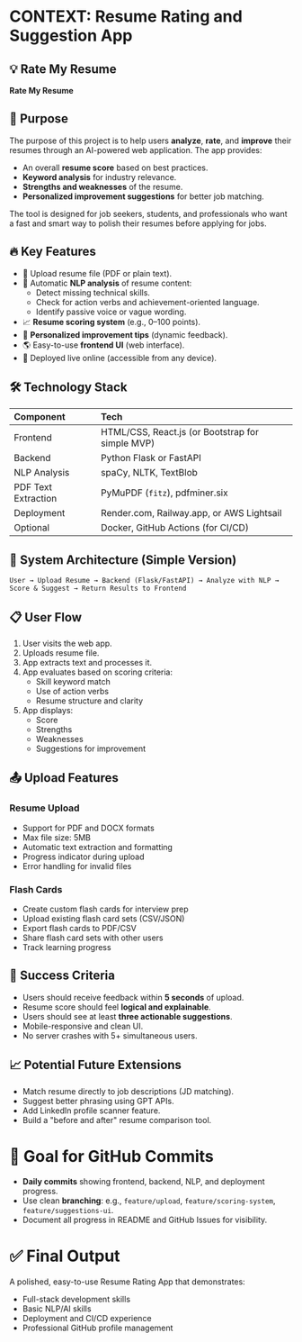 # CONTEXT: Resume Rating and Suggestion App

## 💡 Rate My Resume
**Rate My Resume**

## 🌟 Purpose
The purpose of this project is to help users **analyze**, **rate**, and **improve** their resumes through an AI-powered web application. The app provides:
- An overall **resume score** based on best practices.
- **Keyword analysis** for industry relevance.
- **Strengths and weaknesses** of the resume.
- **Personalized improvement suggestions** for better job matching.

The tool is designed for job seekers, students, and professionals who want a fast and smart way to polish their resumes before applying for jobs.

## 🔥 Key Features
- 📄 Upload resume file (PDF or plain text).
- 🤖 Automatic **NLP analysis** of resume content:
  - Detect missing technical skills.
  - Check for action verbs and achievement-oriented language.
  - Identify passive voice or vague wording.
- 📈 **Resume scoring system** (e.g., 0–100 points).
- 💬 **Personalized improvement tips** (dynamic feedback).
- 🌎 Easy-to-use **frontend UI** (web interface).
- 🚀 Deployed live online (accessible from any device).

## 🛠️ Technology Stack
| Component | Tech |
|:---|:---|
| Frontend | HTML/CSS, React.js (or Bootstrap for simple MVP) |
| Backend | Python Flask or FastAPI |
| NLP Analysis | spaCy, NLTK, TextBlob |
| PDF Text Extraction | PyMuPDF (`fitz`), pdfminer.six |
| Deployment | Render.com, Railway.app, or AWS Lightsail |
| Optional | Docker, GitHub Actions (for CI/CD) |

## 🧹 System Architecture (Simple Version)
```
User → Upload Resume → Backend (Flask/FastAPI) → Analyze with NLP → Score & Suggest → Return Results to Frontend
```

## 📋 User Flow
1. User visits the web app.
2. Uploads resume file.
3. App extracts text and processes it.
4. App evaluates based on scoring criteria:
   - Skill keyword match
   - Use of action verbs
   - Resume structure and clarity
5. App displays:
   - Score
   - Strengths
   - Weaknesses
   - Suggestions for improvement

## 📤 Upload Features
### Resume Upload
- Support for PDF and DOCX formats
- Max file size: 5MB
- Automatic text extraction and formatting
- Progress indicator during upload
- Error handling for invalid files

### Flash Cards
- Create custom flash cards for interview prep
- Upload existing flash card sets (CSV/JSON)
- Export flash cards to PDF/CSV
- Share flash card sets with other users
- Track learning progress

## 🌟 Success Criteria
- Users should receive feedback within **5 seconds** of upload.
- Resume score should feel **logical and explainable**.
- Users should see at least **three actionable suggestions**.
- Mobile-responsive and clean UI.
- No server crashes with 5+ simultaneous users.

## 📈 Potential Future Extensions
- Match resume directly to job descriptions (JD matching).
- Suggest better phrasing using GPT APIs.
- Add LinkedIn profile scanner feature.
- Build a "before and after" resume comparison tool.

# 🚀 Goal for GitHub Commits
- **Daily commits** showing frontend, backend, NLP, and deployment progress.
- Use clean **branching**: e.g., `feature/upload`, `feature/scoring-system`, `feature/suggestions-ui`.
- Document all progress in README and GitHub Issues for visibility.

# ✅ Final Output
A polished, easy-to-use Resume Rating App that demonstrates:
- Full-stack development skills
- Basic NLP/AI skills
- Deployment and CI/CD experience
- Professional GitHub profile management
